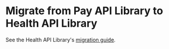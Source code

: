 # Migrate from Pay API Library to Health API Library

See the Health API Library's [migration guide](../health-api-library/migrate-from-pay-api-lib.md).
